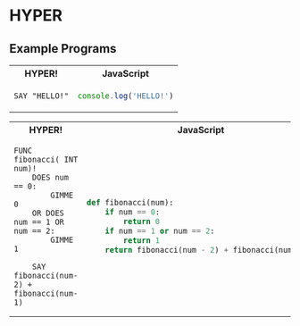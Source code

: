 # HYPER

## Example Programs

<table>
  <tr>
  <th>HYPER!</th>
  <th>JavaScript</th>
  </tr>

  <tr>
  <td>

```
SAY "HELLO!"
```

  </td>

  <td>

```javascript
console.log('HELLO!')
```

  </td>

  </tr>
</table>


<table>
  <tr>
  <th>HYPER!</th>
  <th>JavaScript</th>
  </tr>

  <tr>
  <td>

```
FUNC fibonacci( INT num)! 
    DOES num == 0: 
        GIMME 0
    OR DOES num == 1 OR num == 2: 
        GIMME 1
    
    SAY fibonacci(num-2) + fibonacci(num-1)
```

  </td>

  <td>

```python
def fibonacci(num): 
    if num == 0: 
        return 0
    if num == 1 or num == 2:
        return 1
    return fibonacci(num - 2) + fibonacci(num - 1)
```

  </td>

  </tr>
</table>
